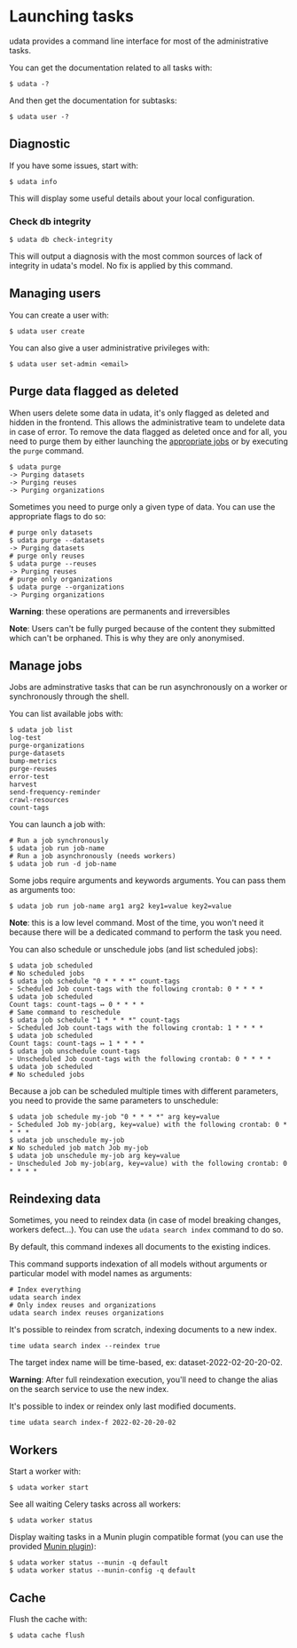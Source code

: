 # Launching tasks

udata provides a command line interface for most of the administrative tasks.

You can get the documentation related to all tasks with:

```shell
$ udata -?
```

And then get the documentation for subtasks:

```shell
$ udata user -?
```

## Diagnostic

If you have some issues, start with:

```shell
$ udata info
```

This will display some useful details about your local configuration.

### Check db integrity

```shell
$ udata db check-integrity
```

This will output a diagnosis with the most common sources of lack of integrity in udata's model. No fix is applied by this command.

## Managing users

You can create a user with:

```shell
$ udata user create
```

You can also give a user administrative privileges with:

```shell
$ udata user set-admin <email>
```

## Purge data flagged as deleted

When users delete some data in udata,
it's only flagged as deleted and hidden in the frontend.
This allows the administrative team to undelete data in case of error.
To remove the data flagged as deleted once and for all, you need to purge them by
either launching the [appropriate jobs](#manage-jobs) or by executing the `purge` command.

```shell
$ udata purge
-> Purging datasets
-> Purging reuses
-> Purging organizations
```

Sometimes you need to purge only a given type of data. You can use the appropriate flags to do so:

```shell
# purge only datasets
$ udata purge --datasets
-> Purging datasets
# purge only reuses
$ udata purge --reuses
-> Purging reuses
# purge only organizations
$ udata purge --organizations
-> Purging organizations
```

**Warning**: these operations are permanents and irreversibles

**Note**: Users can't be fully purged because of the content they submitted which can't be orphaned.
This is why they are only anonymised.


## Manage jobs

Jobs are adminstrative tasks that can be run asynchronously on a worker
or synchronously through the shell.

You can list available jobs with:

```shell
$ udata job list
log-test
purge-organizations
purge-datasets
bump-metrics
purge-reuses
error-test
harvest
send-frequency-reminder
crawl-resources
count-tags
```

You can launch a job with:

```shell
# Run a job synchronously
$ udata job run job-name
# Run a job asynchronously (needs workers)
$ udata job run -d job-name
```

Some jobs require arguments and keywords arguments.
You can pass them as arguments too:

```shell
$ udata job run job-name arg1 arg2 key1=value key2=value
```

**Note**: this is a low level command.
Most of the time, you won't need it because there will be a dedicated command
to perform the task you need.

You can also schedule or unschedule jobs (and list scheduled jobs):

```shell
$ udata job scheduled
# No scheduled jobs
$ udata job schedule "0 * * * *" count-tags
➢ Scheduled Job count-tags with the following crontab: 0 * * * *
$ udata job scheduled
Count tags: count-tags ↦ 0 * * * *
# Same command to reschedule
$ udata job schedule "1 * * * *" count-tags
➢ Scheduled Job count-tags with the following crontab: 1 * * * *
$ udata job scheduled
Count tags: count-tags ↦ 1 * * * *
$ udata job unschedule count-tags
➢ Unscheduled Job count-tags with the following crontab: 0 * * * *
$ udata job scheduled
# No scheduled jobs
```

Because a job can be scheduled multiple times with different parameters,
you need to provide the same parameters to unschedule:

```shell
$ udata job schedule my-job "0 * * * *" arg key=value
➢ Scheduled Job my-job(arg, key=value) with the following crontab: 0 * * * *
$ udata job unschedule my-job
✘ No scheduled job match Job my-job
$ udata job unschedule my-job arg key=value
➢ Unscheduled Job my-job(arg, key=value) with the following crontab: 0 * * * *
```

## Reindexing data

Sometimes, you need to reindex data (in case of model breaking changes, workers defect...).
You can use the `udata search index` command to do so.

By default, this command indexes all documents to the existing indices.

This command supports indexation of all models without arguments or particular model with model names as arguments:

```shell
# Index everything
udata search index
# Only index reuses and organizations
udata search index reuses organizations
```



It's possible to reindex from scratch, indexing documents to a new index.
```shell
time udata search index --reindex true
```
The target index name will be time-based, ex: dataset-2022-02-20-20-02.

**Warning**: After full reindexation execution, you'll need to change the alias on the search service to use the new index.


It's possible to index or reindex only last modified documents.

```shell
time udata search index-f 2022-02-20-20-02
```

## Workers

Start a worker with:

```shell
$ udata worker start
```

See all waiting Celery tasks across all workers:

```shell
$ udata worker status
```

Display waiting tasks in a Munin plugin compatible format (you can use the provided [Munin plugin][munin-plugin]):

```shell
$ udata worker status --munin -q default
$ udata worker status --munin-config -q default
```

[munin-plugin]: https://github.com/etalab/munin-plugins/tree/master/udata


## Cache

Flush the cache with:

```shell
$ udata cache flush
```
